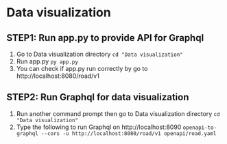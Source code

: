 # Data visualization

## STEP1: Run app.py to provide API for Graphql
1. Go to Data visualization directory
```cd "Data visualization"```
2. Run app.py
```py app.py```
3. You can check if app.py run correctly by go to http://localhost:8080/road/v1

## STEP2: Run Graphql for data visualization
1. Run another command prompt then go to Data visualization directory
```cd "Data visualization"```
2. Type the following to run Graphql on http://localhost:8090
```openapi-to-graphql --cors -u http://localhost:8080/road/v1 openapi/road.yaml```
